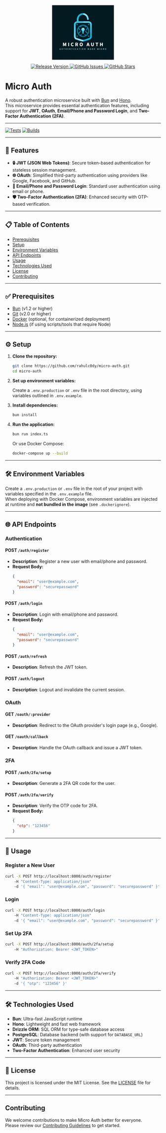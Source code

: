 <div align="center">
  <img src="media/logo.png" alt="Authentication Microservice Logo" style="padding:10px" width="200">
  <br>
  <a href="https://github.com/rahulc0dy/micro-auth/releases">
    <img src="https://img.shields.io/badge/1.0.0-teal?label=version" alt="Release Version">
  </a>
  <a href="https://github.com/rahulc0dy/micro-auth/issues">
    <img src="https://img.shields.io/github/issues/rahulc0dy/micro-auth" alt="GitHub Issues">
  </a>
  <a href="https://github.com/rahulc0dy/micro-auth">
    <img src="https://img.shields.io/github/stars/rahulc0dy/micro-auth" alt="GitHub Stars">
  </a>
</div>

# Micro Auth

A robust authentication microservice built with [Bun](https://bun.sh/) and [Hono](https://hono.dev/).  
This microservice provides essential authentication features, including support for **JWT**, **OAuth**, **Email/Phone
and Password Login**, and **Two-Factor Authentication (2FA)**.

---

[![Tests](https://github.com/rahulc0dy/micro-auth/actions/workflows/run-tests.yml/badge.svg)](https://github.com/rahulc0dy/micro-auth/actions/workflows/run-tests.yml)
[![Builds](https://github.com/rahulc0dy/micro-auth/actions/workflows/lint.yml/badge.svg)](https://github.com/rahulc0dy/micro-auth/actions/workflows/lint.yml)

---

## 🚀 Features

- **🔒 JWT (JSON Web Tokens)**: Secure token-based authentication for stateless session management.
- **🌐 OAuth**: Simplified third-party authentication using providers like Google, Facebook, and GitHub.
- **📧 Email/Phone and Password Login**: Standard user authentication using email or phone.
- **🛡️ Two-Factor Authentication (2FA)**: Enhanced security with OTP-based verification.

---

## 📋 Table of Contents

- [Prerequisites](#-prerequisites)
- [Setup](#-setup)
- [Environment Variables](#-environment-variables)
- [API Endpoints](#-api-endpoints)
- [Usage](#-usage)
- [Technologies Used](#-technologies-used)
- [License](#-license)
- [Contributing](#contributing)

---

## ✅ Prerequisites

- [Bun](https://bun.sh/) (v1.2 or higher)
- [Git](https://git-scm.com/) (v2.0 or higher)
- [Docker](https://www.docker.com/) (optional, for containerized deployment)
- [Node.js](https://nodejs.org/) (if using scripts/tools that require Node)

---

## ⚙️ Setup

1. **Clone the repository:**

   ```bash
   git clone https://github.com/rahulc0dy/micro-auth.git
   cd micro-auth
   ```

2. **Set up environment variables:**

   Create a `.env.production` or `.env` file in the root directory, using variables outlined in `.env.example`.

3. **Install dependencies:**

   ```bash
   bun install
   ```

4. **Run the application:**
   ```bash
   bun run index.ts
   ```
   Or use Docker Compose:
   ```bash
   docker-compose up --build
   ```

---

## 🛠️ Environment Variables

Create a `.env.production` or `.env` file in the root of your project with variables specified in the `.env.example`
file.  
When deploying with Docker Compose, environment variables are injected at runtime and **not bundled in the image** (see
`.dockerignore`).

---

## 🌐 API Endpoints

### Authentication

#### **POST** `/auth/register`

- **Description**: Register a new user with email/phone and password.
- **Request Body:**
  ```json
  {
    "email": "user@example.com",
    "password": "securepassword"
  }
  ```

#### **POST** `/auth/login`

- **Description**: Login with email/phone and password.
- **Request Body:**
  ```json
  {
    "email": "user@example.com",
    "password": "securepassword"
  }
  ```

#### **POST** `/auth/refresh`

- **Description**: Refresh the JWT token.

#### **POST** `/auth/logout`

- **Description**: Logout and invalidate the current session.

### OAuth

#### **GET** `/oauth/:provider`

- **Description**: Redirect to the OAuth provider's login page (e.g., Google).

#### **GET** `/oauth/callback`

- **Description**: Handle the OAuth callback and issue a JWT token.

### 2FA

#### **POST** `/auth/2fa/setup`

- **Description**: Generate a 2FA QR code for the user.

#### **POST** `/auth/2fa/verify`

- **Description**: Verify the OTP code for 2FA.
- **Request Body:**
  ```json
  {
    "otp": "123456"
  }
  ```

---

## 📌 Usage

### Register a New User

```bash
curl -X POST http://localhost:8000/auth/register
    -H "Content-Type: application/json"
    -d '{ "email": "user@example.com", "password": "securepassword" }'
```

### Login

```bash
curl -X POST http://localhost:8000/auth/login
    -H "Content-Type: application/json"
    -d '{ "email": "user@example.com", "password": "securepassword" }'
```

### Set Up 2FA

```bash
curl -X POST http://localhost:8000/auth/2fa/setup
    -H "Authorization: Bearer <JWT_TOKEN>"
```

### Verify 2FA Code

```bash
curl -X POST http://localhost:8000/auth/2fa/verify
    -H "Authorization: Bearer <JWT_TOKEN>"
    -d '{ "otp": "123456" }'
```

---

## 🛠️ Technologies Used

- **Bun**: Ultra-fast JavaScript runtime
- **Hono**: Lightweight and fast web framework
- **Drizzle ORM**: SQL ORM for type-safe database access
- **PostgreSQL**: Database backend (with support for `DATABASE_URL`)
- **JWT**: Secure token management
- **OAuth**: Third-party authentication
- **Two-Factor Authentication**: Enhanced user security

---

## 📜 License

This project is licensed under the MIT License. See the [LICENSE](LICENSE) file for details.

---

## Contributing

We welcome contributions to make Micro Auth better for everyone.  
Please review our [Contributing Guidelines](https://github.com/rahulc0dy/micro-auth/blob/master/docs/CONTRIBUTING.md) to
get started.
